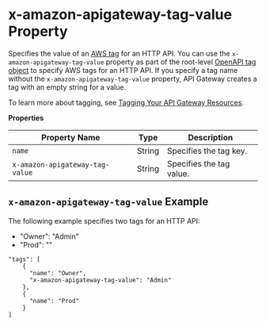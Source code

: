 # x\-amazon\-apigateway\-tag\-value Property<a name="api-gateway-openapi-extensions-x-amazon-apigateway-tag-value"></a>

Specifies the value of an [AWS tag](https://docs.aws.amazon.com/general/latest/gr/aws_tagging.html) for an HTTP API\. You can use the `x-amazon-apigateway-tag-value` property as part of the root\-level [OpenAPI tag object](https://github.com/OAI/OpenAPI-Specification/blob/master/versions/3.0.0.md#tagObject) to specify AWS tags for an HTTP API\. If you specify a tag name without the `x-amazon-apigateway-tag-value` property, API Gateway creates a tag with an empty string for a value\.

To learn more about tagging, see [Tagging Your API Gateway Resources](apigateway-tagging.md)\.


**Properties**  

| Property Name | Type | Description | 
| --- | --- | --- | 
| `name` | String |  Specifies the tag key\.  | 
| `x-amazon-apigateway-tag-value` | String |  Specifies the tag value\.  | 

## `x-amazon-apigateway-tag-value` Example<a name="api-gateway-openapi-extensions-x-amazon-apigateway-tag-value-example"></a>

 The following example specifies two tags for an HTTP API:
+ "Owner": "Admin"
+ "Prod": ""

```
"tags": [
    {
      "name": "Owner",
      "x-amazon-apigateway-tag-value": "Admin"
    },
    {
      "name": "Prod"
    }
]
```